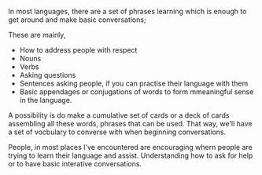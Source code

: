 In most languages, there are a set of phrases learning which is enough to get around and make basic conversations;

These are mainly,
- How to address people with respect
- Nouns
- Verbs
- Asking questions
- Sentences asking people, if you can practise their language with them
- Basic appendages or conjugations of words to form mmeaningful sense in the language.


A possibility is do make a cumulative set of cards or a deck of cards assembling all these words, phrases that can be used.
That way, we'll have a set of vocbulary to converse with when beginning conversations.

People, in most places I've encountered are encouraging whern people are trying to learn their language and assist. 
Understanding how to ask for help or to have basic interative conversations.
